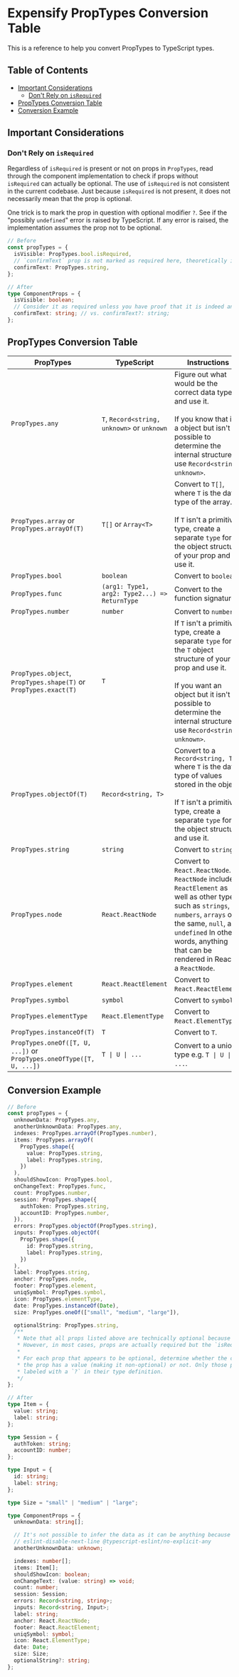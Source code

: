 # Expensify PropTypes Conversion Table

This is a reference to help you convert PropTypes to TypeScript types. 

## Table of Contents

- [Important Considerations](#important-considerations)
  - [Don't Rely on `isRequired`](#dont-rely-on-isrequired)
- [PropTypes Conversion Table](#proptypes-conversion-table)
- [Conversion Example](#conversion-example)

## Important Considerations

### Don't Rely on `isRequired`

Regardless of `isRequired` is present or not on props in `PropTypes`, read through the component implementation to check if props without `isRequired` can actually be optional. The use of `isRequired` is not consistent in the current codebase. Just because `isRequired` is not present, it does not necessarily mean that the prop is optional.

One trick is to mark the prop in question with optional modifier `?`. See if the "possibly `undefined`" error is raised by TypeScript. If any error is raised, the implementation assumes the prop not to be optional.

```ts
// Before
const propTypes = {
  isVisible: PropTypes.bool.isRequired,
  // `confirmText` prop is not marked as required here, theoretically it is optional.
  confirmText: PropTypes.string,
};

// After
type ComponentProps = {
  isVisible: boolean;
  // Consider it as required unless you have proof that it is indeed an optional prop.
  confirmText: string; // vs. confirmText?: string;
};
```

## PropTypes Conversion Table

| PropTypes                                                            | TypeScript                                    | Instructions                                                                                                                                                                                                                                  |
| -------------------------------------------------------------------- | --------------------------------------------- | --------------------------------------------------------------------------------------------------------------------------------------------------------------------------------------------------------------------------------------------- |
| `PropTypes.any`                                                      | `T`, `Record<string, unknown>` or `unknown`   | Figure out what would be the correct data type and use it.<br><br>If you know that it's a object but isn't possible to determine the internal structure, use `Record<string, unknown>`.                                                       |
| `PropTypes.array` or `PropTypes.arrayOf(T)`                          | `T[]` or `Array<T>`                           | Convert to `T[]`, where `T` is the data type of the array.<br><br>If `T` isn't a primitive type, create a separate `type` for the object structure of your prop and use it.                                                                   |
| `PropTypes.bool`                                                     | `boolean`                                     | Convert to `boolean`.                                                                                                                                                                                                                         |
| `PropTypes.func`                                                     | `(arg1: Type1, arg2: Type2...) => ReturnType` | Convert to the function signature.                                                                                                                                                                                                            |
| `PropTypes.number`                                                   | `number`                                      | Convert to `number`.                                                                                                                                                                                                                          |
| `PropTypes.object`, `PropTypes.shape(T)` or `PropTypes.exact(T)`     | `T`                                           | If `T` isn't a primitive type, create a separate `type` for the `T` object structure of your prop and use it.<br><br>If you want an object but it isn't possible to determine the internal structure, use `Record<string, unknown>`.          |
| `PropTypes.objectOf(T)`                                              | `Record<string, T>`                           | Convert to a `Record<string, T>` where `T` is the data type of values stored in the object.<br><br>If `T` isn't a primitive type, create a separate `type` for the object structure and use it.                                               |
| `PropTypes.string`                                                   | `string`                                      | Convert to `string`.                                                                                                                                                                                                                          |
| `PropTypes.node`                                                     | `React.ReactNode`                             | Convert to `React.ReactNode`. `ReactNode` includes `ReactElement` as well as other types such as `strings`, `numbers`, `arrays` of the same, `null`, and `undefined` In other words, anything that can be rendered in React is a `ReactNode`. |
| `PropTypes.element`                                                  | `React.ReactElement`                          | Convert to `React.ReactElement`.                                                                                                                                                                                                              |
| `PropTypes.symbol`                                                   | `symbol`                                      | Convert to `symbol`.                                                                                                                                                                                                                          |
| `PropTypes.elementType`                                              | `React.ElementType`                           | Convert to `React.ElementType`.                                                                                                                                                                                                               |
| `PropTypes.instanceOf(T)`                                            | `T`                                           | Convert to `T`.                                                                                                                                                                                                                               |
| `PropTypes.oneOf([T, U, ...])` or `PropTypes.oneOfType([T, U, ...])` | `T \| U \| ...`                               | Convert to a union type e.g. `T \| U \| ...`.                                                                                                                                                                                                 |

## Conversion Example

```ts
// Before
const propTypes = {
  unknownData: PropTypes.any,
  anotherUnknownData: PropTypes.any,
  indexes: PropTypes.arrayOf(PropTypes.number),
  items: PropTypes.arrayOf(
    PropTypes.shape({
      value: PropTypes.string,
      label: PropTypes.string,
    })
  ),
  shouldShowIcon: PropTypes.bool,
  onChangeText: PropTypes.func,
  count: PropTypes.number,
  session: PropTypes.shape({
    authToken: PropTypes.string,
    accountID: PropTypes.number,
  }),
  errors: PropTypes.objectOf(PropTypes.string),
  inputs: PropTypes.objectOf(
    PropTypes.shape({
      id: PropTypes.string,
      label: PropTypes.string,
    })
  ),
  label: PropTypes.string,
  anchor: PropTypes.node,
  footer: PropTypes.element,
  uniqSymbol: PropTypes.symbol,
  icon: PropTypes.elementType,
  date: PropTypes.instanceOf(Date),
  size: PropTypes.oneOf(["small", "medium", "large"]),

  optionalString: PropTypes.string,
  /**
   * Note that all props listed above are technically optional because they lack the `isRequired` attribute.
   * However, in most cases, props are actually required but the `isRequired` attribute is left out by mistake.
   *
   * For each prop that appears to be optional, determine whether the component implementation assumes that
   * the prop has a value (making it non-optional) or not. Only those props that are truly optional should be
   * labeled with a `?` in their type definition.
   */
};

// After
type Item = {
  value: string;
  label: string;
};

type Session = {
  authToken: string;
  accountID: number;
};

type Input = {
  id: string;
  label: string;
};

type Size = "small" | "medium" | "large";

type ComponentProps = {
  unknownData: string[];

  // It's not possible to infer the data as it can be anything because of reasons X, Y and Z.
  // eslint-disable-next-line @typescript-eslint/no-explicit-any
  anotherUnknownData: unknown;

  indexes: number[];
  items: Item[];
  shouldShowIcon: boolean;
  onChangeText: (value: string) => void;
  count: number;
  session: Session;
  errors: Record<string, string>;
  inputs: Record<string, Input>;
  label: string;
  anchor: React.ReactNode;
  footer: React.ReactElement;
  uniqSymbol: symbol;
  icon: React.ElementType;
  date: Date;
  size: Size;
  optionalString?: string;
};
```
